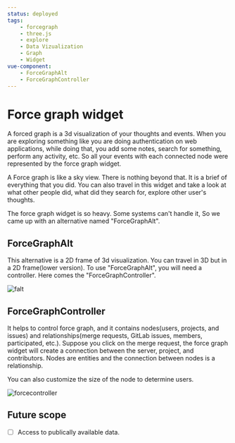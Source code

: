 ```yaml
---
status: deployed
tags:
    - forcegraph
    - three.js
    - explore
    - Data Vizualization
    - Graph
    - Widget
vue-component: 
    - ForceGraphAlt
    - ForceGraphController
---
```

# Force graph widget

A forced graph is a 3d visualization of your thoughts and events. When you are exploring something like you are doing authentication on web applications, while doing that, you add some notes, search for something, perform any activity, etc. So all your events with each connected node were represented by the force graph widget.

A Force graph is like a sky view. There is nothing beyond that. It is a brief of everything that you did. You can also travel in this widget and take a look at what other people did, what did they search for, explore other user's thoughts.

The force graph widget is so heavy. Some systems can't handle it, So we came up with an alternative named "ForceGraphAlt".

## ForceGraphAlt

This alternative is a 2D frame of 3d visualization. You can travel in 3D but in a 2D frame(lower version).
To use "ForceGraphAlt", you will need a controller. Here comes the "ForceGraphController".

![falt](https://gitlab.com/edvanta/go-mad/uploads/b78a9f0dd78f846c7dba67a0f701846c/falt.png)

## ForceGraphController

It helps to control force graph, and it contains nodes(users, projects, and issues) and relationships(merge requests, GitLab issues, members, participated, etc.). Suppose you click on the merge request, the force graph widget will create a connection between the server, project, and contributors. Nodes are entities and the connection between nodes is a relationship.

You can also customize the size of the node to determine users.

![forcecontroller](https://gitlab.com/edvanta/go-mad/uploads/bd20e6d099b105d625de9dee9c91e563/forcecontroller.png)

## Future scope

- [ ] Access to publically available data.
